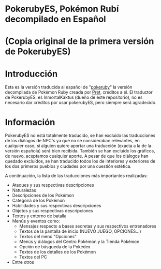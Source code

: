 # PokerubyES, Pokémon Rubí decompilado en Español

# (Copia original de la primera versión de PokerubyES)

# Introducción

Esta es la versión traducida al español de "[pokeruby](https://github.com/pret/pokeruby)" la versión decompilada de Pokémon Ruby creada por [Pret](https://github.com/pret/), créditos a él. El traductor de PokerubyES, es InmortalKaktus (dueño de este repositorio), no es necesario dar créditos por usar pokerubyES, pero siempre será agradecido.

# Información

PokerubyES no está totalmente traducido, se han excluido las traducciones de los diálogos de NPC's ya que no se consideraban relevantes, en cualquier caso, si alguien quiere aportar una traducción (exacta a la de la versión española) será bien recibida. También se han excluído los gráficos, de nuevo, aceptamos cualquier aporte. A pesar de que los diálogos han quedado excluídos, se han traducido todos los de interiores y exteriores de los dos primeros pueblos y ciudades por una cuestión estética.

A continuación, la lista de las traducciones más importantes realizadas:
- Ataques y sus respectivas descripciones
- Naturalezas
- Descripciones de los Pokémon
- Categoría de los Pokémon
- Habilidades y sus respectivas descripciones
- Objetos y sus respectivas descripciones
- Textos y entorno de batalla
- Menús y eventos como:
  - Mensajes respecto a bases secretas y sus respectivos entrenadores
  - Textos de la pantalla de inicio (NUEVO JUEGO, OPCIONES...)
  - Textos del menú "Opciones"
  - Menús y diálogos del Centro Pokémon y la Tienda Pokémon
  - Opción de búsqueda de la Pokédex
  - Textos de los detalles de los Pokémon
  - Textos del PC
- Entre otros

